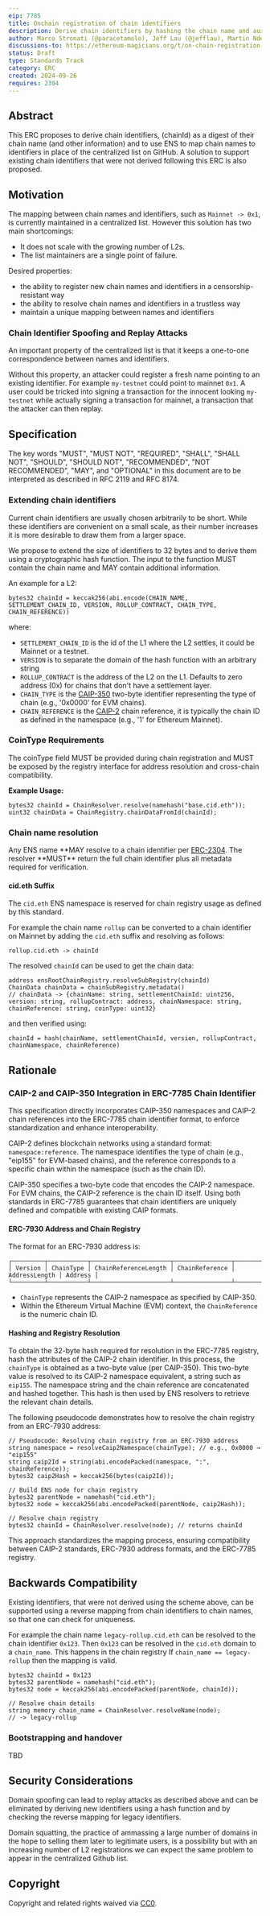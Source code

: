 ```yaml
---
eip: 7785
title: Onchain registration of chain identifiers
description: Derive chain identifiers by hashing the chain name and auxiliary metadata, and use ENS to map names to those identifier
author: Marco Stronati (@paracetamolo), Jeff Lau (@jefflau), Martin Ndeto (@ndeto)
discussions-to: https://ethereum-magicians.org/t/on-chain-registration-of-chain-identifiers/21299
status: Draft
type: Standards Track
category: ERC
created: 2024-09-26
requires: 2304
---
```


## Abstract

This ERC proposes to derive chain identifiers, (chainId) as a digest of their chain name (and other information) and to use ENS to map chain names to identifiers in place of the centralized list on GitHub.
A solution to support existing chain identifiers that were not derived following this ERC is also proposed.

## Motivation

The mapping between chain names and identifiers, such as `Mainnet -> 0x1`, is currently maintained in a centralized list.
However this solution has two main shortcomings:

- It does not scale with the growing number of L2s.
- The list maintainers are a single point of failure.

Desired properties:

- the ability to register new chain names and identifiers in a censorship-resistant way
- the ability to resolve chain names and identifiers in a trustless way
- maintain a unique mapping between names and identifiers

### Chain Identifier Spoofing and Replay Attacks

An important property of the centralized list is that it keeps a one-to-one correspondence between names and identifiers.

Without this property, an attacker could register a fresh name pointing to an existing identifier. For example `my-testnet` could point to mainnet `0x1`. A user could be tricked into signing a transaction for the innocent looking `my-testnet` while actually signing a transaction for mainnet, a transaction that the attacker can then replay.

## Specification

The key words "MUST", "MUST NOT", "REQUIRED", "SHALL", "SHALL NOT", "SHOULD", "SHOULD NOT", "RECOMMENDED", "NOT RECOMMENDED", "MAY", and "OPTIONAL" in this document are to be interpreted as described in RFC 2119 and RFC 8174.

### Extending chain identifiers

Current chain identifiers are usually chosen arbitrarily to be short. While these identifiers are convenient on a small scale, as their number increases it is more desirable to draw them from a larger space.

We propose to extend the size of identifiers to 32 bytes and to derive them using a cryptographic hash function.
The input to the function MUST contain the chain name and MAY contain additional information.

An example for a L2:

```solidity
bytes32 chainId = keccak256(abi.encode(CHAIN_NAME, SETTLEMENT_CHAIN_ID, VERSION, ROLLUP_CONTRACT, CHAIN_TYPE, CHAIN_REFERENCE))
```

where:

- `SETTLEMENT_CHAIN_ID` is the id of the L1 where the L2 settles, it could be Mainnet or a testnet.
- `VERSION` is to separate the domain of the hash function with an arbitrary string
- `ROLLUP_CONTRACT` is the address of the L2 on the L1. Defaults to zero address (0x) for chains that don't have a settlement layer.
- `CHAIN_TYPE` is the [CAIP-350](https://github.com/ChainAgnostic/CAIPs/blob/main/CAIPs/caip-350.md) two-byte identifier representing the type of chain (e.g., '0x0000' for EVM chains).
- `CHAIN_REFERENCE` is the [CAIP-2](https://github.com/ChainAgnostic/CAIPs/blob/main/CAIPs/caip-2.md) chain reference, it is typically the chain ID as defined in the namespace (e.g., '1' for Ethereum Mainnet).

### CoinType Requirements

The coinType field MUST be provided during chain registration and MUST be exposed by the registry interface for address resolution and cross-chain compatibility.

**Example Usage:**

```solidity
bytes32 chainId = ChainResolver.resolve(namehash("base.cid.eth"));
uint32 chainData = ChainRegistry.chainDataFromId(chainId);
```

### Chain name resolution

Any ENS name **MAY resolve to a chain identifier per [ERC-2304](./eip-2304.md). The resolver **MUST\*\* return the full chain identifier plus all metadata required for verification.

#### cid.eth Suffix

The `cid.eth` ENS namespace is reserved for chain registry usage as defined by this standard.

For example the chain name `rollup` can be converted to a chain identifier on Mainnet by adding the `cid.eth` suffix and resolving as follows:

```
rollup.cid.eth -> chainId
```

The resolved `chainId` can be used to get the chain data:

```solidity
address ensRootChainRegistry.resolveSubRegistry(chainId)
ChainData chainData = chainSubRegistry.metadata()
// chainData -> {chainName: string, settlementChainId: uint256, version: string, rollupContract: address, chainNamespace: string, chainReference: string, coinType: uint32}
```

and then verified using:

```
chainId = hash(chainName, settlementChainId, version, rollupContract, chainNamespace, chainReference)
```

## Rationale

### CAIP-2 and CAIP-350 Integration in ERC-7785 Chain Identifier

This specification directly incorporates CAIP-350 namespaces and CAIP-2 chain references into the ERC-7785 chain identifier format, to enforce standardization and enhance interoperability.

CAIP-2 defines blockchain networks using a standard format: `namespace:reference`. The namespace identifies the type of chain (e.g., "eip155" for EVM-based chains), and the reference corresponds to a specific chain within the namespace (such as the chain ID).

CAIP-350 specifies a two-byte code that encodes the CAIP-2 namespace. For EVM chains, the CAIP-2 reference is the chain ID itself. Using both standards in ERC-7785 guarantees that chain identifiers are uniquely defined and compatible with existing CAIP formats.

#### ERC-7930 Address and Chain Registry

The format for an ERC-7930 address is:

```
┌─────────┬───────────┬──────────────────────┬────────────────┬───────────────┬─────────┐
│ Version │ ChainType │ ChainReferenceLength │ ChainReference │ AddressLength │ Address │
└─────────┴───────────┴──────────────────────┴────────────────┴───────────────┴─────────┘
```

- `ChainType` represents the CAIP-2 namespace as specified by CAIP-350.
- Within the Ethereum Virtual Machine (EVM) context, the `ChainReference` is the numeric chain ID.

#### Hashing and Registry Resolution

To obtain the 32-byte hash required for resolution in the ERC-7785 registry, hash the attributes of the CAIP-2 chain identifier. In this process, the `chainType` is obtained as a two-byte value (per CAIP-350). This two-byte value is resolved to its CAIP-2 namespace equivalent, a string such as `eip155`. The namespace string and the chain reference are concatenated and hashed together. This hash is then used by ENS resolvers to retrieve the relevant chain details.

The following pseudocode demonstrates how to resolve the chain registry from an ERC-7930 address:

```solidity
// Pseudocode: Resolving chain registry from an ERC-7930 address
string namespace = resolveCaip2Namespace(chainType); // e.g., 0x0000 → "eip155"
string caip2Id = string(abi.encodePacked(namespace, ":", chainReference));
bytes32 caip2Hash = keccak256(bytes(caip2Id));

// Build ENS node for chain registry
bytes32 parentNode = namehash("cid.eth");
bytes32 node = keccak256(abi.encodePacked(parentNode, caip2Hash));

// Resolve chain registry
bytes32 chainId = ChainResolver.resolve(node); // returns chainId
```

This approach standardizes the mapping process, ensuring compatibility between CAIP-2 standards, ERC-7930 address formats, and the ERC-7785 registry.

## Backwards Compatibility

Existing identifiers, that were not derived using the scheme above, can be supported using a reverse mapping from chain identifiers to chain names, so that one can check for uniqueness.

For example the chain name `legacy-rollup.cid.eth` can be resolved to the chain identifier `0x123`.
Then `0x123` can be resolved in the `cid.eth` domain to a `chain_name`. This happens in the chain registry
If `chain_name == legacy-rollup` then the mapping is valid.

```solidity
bytes32 chainId = 0x123
bytes32 parentNode = namehash("cid.eth");
bytes32 node = keccak256(abi.encodePacked(parentNode, chainId));

// Resolve chain details
string memory chain_name = ChainResolver.resolveName(node);
// -> legacy-rollup
```

### Bootstrapping and handover

TBD

## Security Considerations

Domain spoofing can lead to replay attacks as described above and can be eliminated by deriving new identifiers using a hash function and by checking the reverse mapping for legacy identifiers.

Domain squatting, the practice of ammassing a large number of domains in the hope to selling them later to legitimate users, is a possibility but with an increasing number of L2 registrations we can expect the same problem to appear in the centralized Github list.

## Copyright

Copyright and related rights waived via [CC0](../LICENSE.md).
